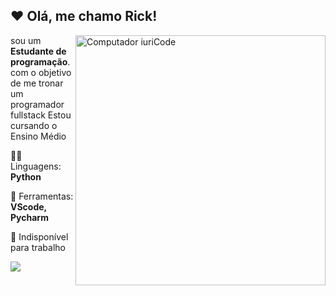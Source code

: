 ## ❤ Olá, me chamo <strong>Rick!</strong>

<img src="https://raw.githubusercontent.com/MicaelliMedeiros/micaellimedeiros/master/image/computer-illustration.png" min-width="400px" max-width="400px" width="400px" align="right" alt="Computador iuriCode">

<p align="left"> 
  sou um <strong>Estudante de programação</strong>.<br> com o objetivo de me tronar um programador fullstack
  Estou cursando o Ensino Médio
</p>

<p align="left">
  🐱‍💻 Linguagens: <strong>Python</strong>
</p>

<p align="left">
  💼 Ferramentas: <strong>VScode, Pycharm</strong>
</p>

<p align="left">
  💌 Indisponível para trabalho
</p>

<p align="left">
  <a href="#" alt="Gmail">
  <img src="https://img.shields.io/badge/-Gmail-FF0000?style=flat-square&labelColor=FF0000&logo=gmail&logoColor=white&link=mailto:henriquesantos20050503@gmail.com" /></a>
</p>  
